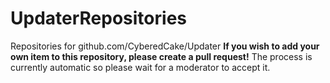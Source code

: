 # UpdaterRepositories
Repositories for github.com/CyberedCake/Updater
**If you wish to add your own item to this repository, please create a pull request!** The process is currently automatic so please wait for a moderator to accept it.
